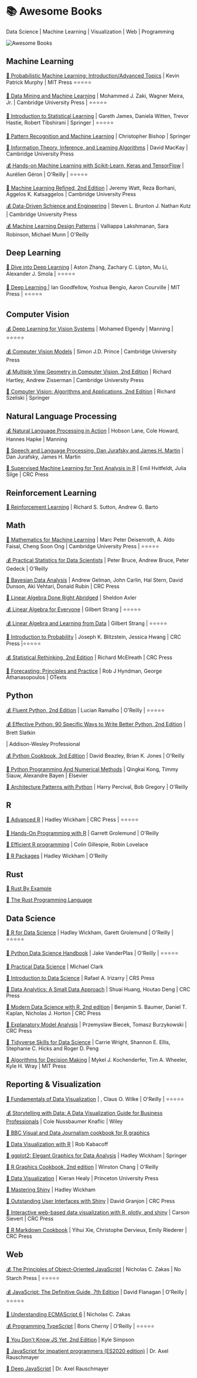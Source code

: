 # :books: Awesome Books
Data Science | Machine Learning | Visualization | Web | Programming

![Awesome Books](https://repository-images.githubusercontent.com/318766572/cc4bb180-4dee-11eb-9add-06a3b2f024c8)

## Machine Learning 
[:book: Probabilistic Machine Learning: Introduction/Advanced Topics](https://probml.github.io/pml-book/) | Kevin Patrick Murphy | MIT Press
:star::star::star::star::star:

[:book: Data Mining and Machine Learning](https://dataminingbook.info/book_html/) | Mohammed J. Zaki, Wagner Meira, Jr. | Cambridge University Press | :star::star::star::star::star:

[:book: Introduction to Statistical Learning](http://faculty.marshall.usc.edu/gareth-james/ISL/) | Gareth James, Daniela Witten, Trevor Hastie, Robert Tibshirani | Springer | :star::star::star::star::star:

[:book: Pattern Recognition and Machine Learning](https://www.microsoft.com/en-us/research/people/cmbishop/prml-book/) | Christopher Bishop | Springer 

[:book: Information Theory, Inference, and Learning Algorithms](http://www.inference.org.uk/itila/book.html) | David MacKay | Cambridge University Press

[:moneybag: Hands-on Machine Learning with Scikit-Learn, Keras and TensorFlow](https://github.com/ageron/handson-ml2) | Aurélien Géron | O'Reilly | :star::star::star::star::star:

[:book: Machine Learning Refined, 2nd Edition](https://github.com/jermwatt/machine_learning_refined) | Jeremy Watt, Reza Borhani, Aggelos K. Katsaggelos | Cambridge University Press

[:moneybag: Data-Driven Schience and Engineering](http://www.databookuw.com/) | Steven L. Brunton J. Nathan Kutz | Cambridge University Press

[:moneybag: Machine Learning Design Patterns](https://learning.oreilly.com/library/view/machine-learning-design/9781098115777/) | Valliappa Lakshmanan, Sara Robinson, Michael Munn | O'Reilly


## Deep Learning
[:book: Dive into Deep Learning](https://d2l.ai/index.html) | Aston Zhang, Zachary C. Lipton, Mu Li, Alexander J. Smola | :star::star::star::star::star:

[:book: Deep Learning ](https://www.deeplearningbook.org/) | Ian Goodfellow, Yoshua Bengio, Aaron Courville | MIT Press | :star::star::star::star::star:

## Computer Vision
[:moneybag: Deep Learning for Vision Systems](https://www.manning.com/books/deep-learning-for-vision-systems) | Mohamed Elgendy | Manning | :star::star::star::star::star:

[:moneybag: Computer Vision Models](http://www.computervisionmodels.com/) | Simon J.D. Prince | Cambridge University Press

[:moneybag: Multiple View Geometry in Computer Vision, 2nd Edition](https://www.robots.ox.ac.uk/~vgg/hzbook/) | Richard Hartley, Andrew Zisserman | Cambridge University Press

[:book: Computer Vision: Algorithms and Applications, 2nd Edition](https://szeliski.org/Book/) | Richard Szeliski | Springer


## Natural Language Processing
[:moneybag: Natural Language Processing in Action](https://www.manning.com/books/natural-language-processing-in-action?query=natural) | Hobson Lane, Cole Howard, Hannes Hapke | Manning 

[:book: Speech and Language Processing, Dan Jurafsky and James H. Martin](https://web.stanford.edu/~jurafsky/slp3/) | Dan Jurafsky, James H. Martin

[:book: Supervised Machine Learning for Text Analysis in R](https://smltar.com/) | Emil Hvitfeldt, Julia Silge | CRC Press

## Reinforcement Learning
[:book: Reinforcement Learning](http://incompleteideas.net/book/the-book.html) | Richard S. Sutton, Andrew G. Barto


## Math
[:book: Mathematics for Machine Learning](https://mml-book.github.io/) | Marc Peter Deisenroth, A. Aldo Faisal, Cheng Soon Ong | Cambridge University Press | :star::star::star::star::star:

[:moneybag: Practical Statistics for Data Scientists](https://learning.oreilly.com/library/view/practical-statistics-for/9781492072935/) | Peter Bruce, Andrew Bruce, Peter Gedeck | O'Reilly 

[:book: Bayesian Data Analysis](http://www.stat.columbia.edu/~gelman/book/) | Andrew Gelman, John Carlin, Hal Stern, David Dunson, Aki Vehtari, Donald Rubin | CRC Press

[:book: Linear Algebra Done Right Abridged](https://linear.axler.net/LinearAbridged.pdf) | Sheldon Axler 

[:moneybag: Linear Algebra for Everyone](http://math.mit.edu/~gs/everyone/) | Gilbert Strang | :star::star::star::star::star:

[:moneybag: Linear Algebra and Learning from Data](http://math.mit.edu/~gs/learningfromdata/) | Gilbert Strang | :star::star::star::star::star:

[:book: Introduction to Probability](https://projects.iq.harvard.edu/stat110/home) | Joseph K. Blitzstein, Jessica Hwang | CRC Press |:star::star::star::star::star:

[:moneybag: Statistical Rethinking, 2nd Edition](https://xcelab.net/rm/statistical-rethinking/) | Richard McElreath | CRC Press

[:book: Forecasting: Principles and Practice](https://otexts.com/fpp3/) | Rob J Hyndman, George Athanasopoulos | OTexts

## Python 
[:moneybag: Fluent Python, 2nd Edition](https://learning.oreilly.com/library/view/fluent-python-2nd/9781492056348/) | Lucian Ramalho | O'Reilly | :star::star::star::star::star:

[:moneybag: Effective Python: 90 Specific Ways to Write Better Python, 2nd Edition](https://learning.oreilly.com/library/view/effective-python-90/9780134854717/) | Brett Slatkin 

| Addison-Wesley Professional

[:moneybag: Python Cookbook, 3rd Edition](https://learning.oreilly.com/library/view/python-cookbook-3rd/9781449357337/) | David Beazley, Brian K. Jones | O'Reilly

[:book: Python Programming And Numerical Methods](https://pythonnumericalmethods.berkeley.edu/notebooks/Index.html) | Qingkai Kong, Timmy Siauw, Alexandre Bayen | Elsevier

[:book: Architecture Patterns with Python](https://www.cosmicpython.com/) | Harry Percival, Bob Gregory | O'Reilly

## R
[:book: Advanced R](https://adv-r.hadley.nz/) | Hadley Wickham | CRC Press | :star::star::star::star::star:

[:book: Hands-On Programming with R](https://rstudio-education.github.io/hopr/) | Garrett Grolemund | O'Reilly

[:book: Efficient R programming](https://csgillespie.github.io/efficientR/) | Colin Gillespie, Robin Lovelace

[:book: R Packages](https://r-pkgs.org/) | Hadley Wickham | O'Reilly


## Rust
[:book: Rust By Example](https://doc.rust-lang.org/rust-by-example/)

[:book: The Rust Programming Language](https://doc.rust-lang.org/book/title-page.html)


## Data Science
[:book: R for Data Science](https://r4ds.had.co.nz/) | Hadley Wickham, Garett Grolemund | O'Reilly | :star::star::star::star::star:

[:book: Python Data Science Handbook](https://jakevdp.github.io/PythonDataScienceHandbook/) | Jake VanderPlas | O'Reilly | :star::star::star::star::star:

[:book: Practical Data Science](https://m-clark.github.io/data-processing-and-visualization/) | Michael Clark

[:book: Introduction to Data Science](https://rafalab.github.io/dsbook/) | Rafael A. Irizarry | CRS Press

[:book: Data Analytics: A Small Data Approach](http://analytics.shuaihuang.info/) | Shuai Huang, Houtao Deng | CRC Press

[:book: Modern Data Science with R, 2nd edition](https://beanumber.github.io/mdsr2e/) | Benjamin S. Baumer, Daniel T. Kaplan, Nicholas J. Horton | CRC Press

[:book: Explanatory Model Analysis](http://ema.drwhy.ai/) | Przemyslaw Biecek, Tomasz Burzykowski | CRC Press

[:book: Tidyverse Skills for Data Science](https://jhudatascience.org/tidyversecourse/) | Carrie Wright, Shannon E. Ellis, Stephanie C. Hicks and Roger D. Peng

[:book: Algorithms for Decision Making](https://algorithmsbook.com/) | Mykel J. Kochenderfer, Tim A. Wheeler, Kyle H. Wray | MIT Press

## Reporting & Visualization
[:book: Fundamentals of Data Visualization](https://clauswilke.com/dataviz/) | , Claus O. Wilke | O'Reilly | :star::star::star::star::star:

[:moneybag: Storytelling with Data: A Data Visualization Guide for Business Professionals](http://www.storytellingwithdata.com/) | Cole Nussbaumer Knaflic | Wiley

[:book: BBC Visual and Data Journalism cookbook for R graphics](https://bbc.github.io/rcookbook/)

[:book: Data Visualization with R](https://rkabacoff.github.io/datavis/) | Rob Kabacoff

[:book: ggplot2: Elegant Graphics for Data Analysis](https://ggplot2-book.org/index.html) | Hadley Wickham | Springer

[:book: R Graphics Cookbook, 2nd edition](https://r-graphics.org/) | Winston Chang | O'Reilly

[:book: Data Visualization](https://socviz.co/) | Kieran Healy | Princeton University Press

[:book: Mastering Shiny](https://mastering-shiny.org/) | Hadley Wickham

[:book: Outstanding User Interfaces with Shiny](https://divadnojnarg.github.io/outstanding-shiny-ui/index.html) | David Granjon | CRC Press

[:book: Interactive web-based data visualization with R, plotly, and shiny](https://plotly-r.com/index.html) | Carson Sievert | CRC Press

[:book: R Markdown Cookbook](https://bookdown.org/yihui/rmarkdown-cookbook/) | Yihui Xie, Christophe Dervieux, Emily Riederer | CRC Press


## Web
[:moneybag: The Principles of Object-Oriented JavaScript](https://learning.oreilly.com/library/view/the-principles-of/9781457185304/) | Nicholas C. Zakas | No Starch Press | :star::star::star::star::star:

[:moneybag: JavaScript: The Definitive Guide, 7th Edition](https://learning.oreilly.com/library/view/javascript-the-definitive/9781491952016/) | David Flanagan | O'Reilly | 
:star::star::star::star::star:

[:book: Understanding ECMAScript 6](https://github.com/nzakas/understandinges6) | Nicholas C. Zakas

[:moneybag: Programming TypeScript](https://learning.oreilly.com/library/view/programming-typescript/9781492037644/) | Boris Cherny | O'Reilly | :star::star::star::star::star:

[:book: You Don't Know JS Yet, 2nd Edition](https://github.com/getify/You-Dont-Know-JS) | Kyle Simpson

[:book: JavaScript for impatient programmers (ES2020 edition)](https://exploringjs.com/impatient-js/toc.html) | Dr. Axel Rauschmayer

[:book: Deep JavaScript](https://exploringjs.com/deep-js/toc.html) | Dr. Axel Rauschmayer
